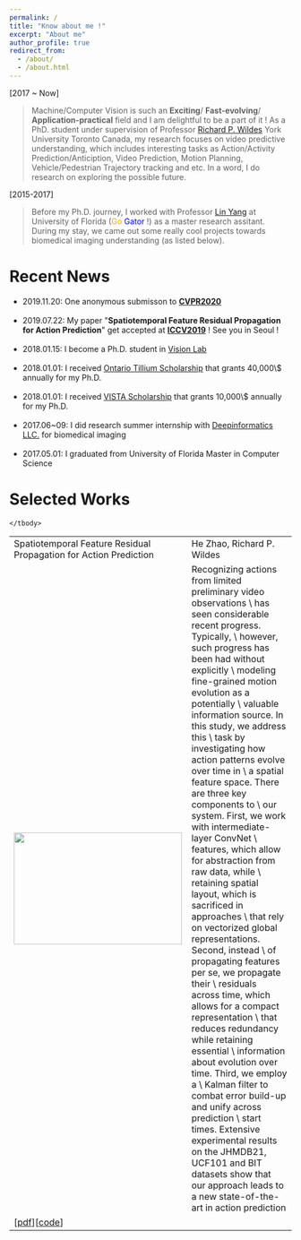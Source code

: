 ```yaml
---
permalink: /
title: "Know about me !"
excerpt: "About me"
author_profile: true
redirect_from: 
  - /about/
  - /about.html
---
```


[2017 ~ Now]
> Machine/Computer Vision is such an <b>Exciting</b>/ <b>Fast-evolving</b>/ <b>Application-practical</b> field and I am delightful to be a part of it ! As a PhD. student under supervision of Professor <a href="http://www.cse.yorku.ca/~wildes/">Richard P. Wildes</a> York University Toronto Canada, my research focuses on video predictive understanding, which includes interesting tasks as Action/Activity Prediction/Anticiption, Video Prediction, Motion Planning, Vehicle/Pedestrian Trajectory tracking and etc. In a word, I do research on exploring the possible future.

[2015-2017]
> Before my Ph.D. journey, I worked with Professor <a href='https://www.bme.ufl.edu/labs/yang/'> Lin Yang</a> at University of Florida (<font color='orange'>Go</font> <font color='blue'>Gator</font> !) as a master research assitant. During my stay, we came out some really cool projects towards biomedical imaging understanding (as listed below). 

# Recent News
<div id='list_scroll'>
    <nav>
        <ul>
            <li> 2019.11.20: One anonymous submisson to <a href='http://openaccess.thecvf.com/ICCV2019.py'><b>CVPR2020</b></a></li>
            <br />
            <li> 2019.07.22: My paper "<b>Spatiotemporal Feature Residual Propagation for Action Prediction</b>" get accepted at <a href='http://openaccess.thecvf.com/ICCV2019.py'><b>ICCV2019</b></a> ! See you in Seoul ! </li>
            <br />
            <li> 2018.01.15: I become a Ph.D. student in <a href='http://vision.eecs.yorku.ca/main/'>Vision Lab</a> </li>
            <br />
            <li> 2018.01.01: I received <a href='https://gradstudies.yorku.ca/current-students/student-finances/funding-awards/ots/'>Ontario Tillium Scholarship</a> that grants 40,000\$ annually for my Ph.D. </li>
            <br />
            <li> 2018.01.01: I received <a href='https://vista.info.yorku.ca/opportunities/doctoral-scholarships/'>VISTA Scholarship</a> that grants 10,000\$ annually for my Ph.D. </li>
            <br />
            <li> 2017.06~09: I did research summer internship with <a href='http://deepinformatics.com.cn/'>Deepinformatics LLC.</a> for biomedical imaging </li>
            <br />
            <li> 2017.05.01: I graduated from University of Florida Master in Computer Science</li>
        </ul>
    </nav>
</div>

# Selected Works
<table>
    <tbody>
        <tr>
            <td>
                Spatiotemporal Feature Residual Propagation for Action Prediction
            </td>
            <td>
                He Zhao, Richard P. Wildes
            </td>
        </tr>
        <tr>
            <td>
                <img src='zh.jpg' width=300, height=200>
            </td>
            <td>
                Recognizing actions from limited preliminary video observations \
                has seen considerable recent progress. Typically, \
                however, such progress has been had without explicitly \
                modeling fine-grained motion evolution as a potentially \
                valuable information source. In this study, we address this \
                task by investigating how action patterns evolve over time in \
                a spatial feature space. There are three key components to \
                our system. First, we work with intermediate-layer ConvNet \
                features, which allow for abstraction from raw data, while \
                retaining spatial layout, which is sacrificed in approaches \
                that rely on vectorized global representations. Second, instead \
                of propagating features per se, we propagate their \
                residuals across time, which allows for a compact representation \
                that reduces redundancy while retaining essential \
                information about evolution over time. Third, we employ a \
                Kalman filter to combat error build-up and unify across prediction \
                start times. Extensive experimental results on the JHMDB21, UCF101 and BIT datasets show that our approach leads to a new state-of-the-art in action prediction
            </td>
        </tr>
        <tr>
            <td>
                [<a href='http://openaccess.thecvf.com/content_ICCV_2019/papers/Zhao_Spatiotemporal_Feature_Residual_Propagation_for_Action_Prediction_ICCV_2019_paper.pdf'>pdf</a>][<a href='JoeHEZHAO.github'>code</a>]
            </td>
        </tr>

    </tbody>

